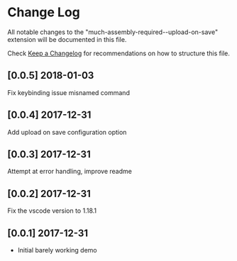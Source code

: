# Change Log
All notable changes to the "much-assembly-required--upload-on-save" extension will be documented in this file.

Check [Keep a Changelog](http://keepachangelog.com/) for recommendations on how to structure this file.


## [0.0.5] 2018-01-03

Fix keybinding issue misnamed command

## [0.0.4] 2017-12-31

Add upload on save configuration option

## [0.0.3] 2017-12-31

Attempt at error handling, improve readme

## [0.0.2] 2017-12-31

Fix the vscode version to 1.18.1

## [0.0.1] 2017-12-31

- Initial barely working demo
